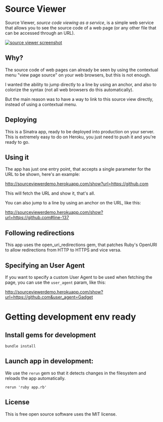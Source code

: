 # Source Viewer

Source Viewer, _source code viewing as a service_, is a simple web service that allows you to see the source code of a web page (or any other file that can be accessed through an URL).

[![source viewer screenshot](https://dl.dropboxusercontent.com/u/2268180/sourcecodeviewer.png)](http://sourceviewerdemo.herokuapp.com/show?url=http://github.com&user_agent=#line-146)

## Why?

The source code of web pages can already be seen by using the contextual menu "view page source" on your web browsers, but this is not enough.

I wanted the ability to jump directly to a line by using an anchor, and also to colorize the syntax (not all web browsers do this automatically).

But the main reason was to have a way to link to this source view directly, instead of using a contextual menu.

## Deploying

This is a Sinatra app, ready to be deployed into production on your server. This is extremely easy to do on Heroku, you just need to push it and you're ready to go.

## Using it

The app has just one entry point, that accepts a single parameter for the URL to be shown, here's an example:

http://sourceviewerdemo.herokuapp.com/show?url=https://github.com

This will fetch the URL and show it, that's all.

You can also jump to a line by using an anchor on the URL, like this:

http://sourceviewerdemo.herokuapp.com/show?url=https://github.com#line-137

## Following redirections

This app uses the open_uri_redirections gem, that patches Ruby's OpenURI to allow redirections from HTTP to HTTPS and vice versa.

## Specifying an User Agent

If you want to specify a custom User Agent to be used when fetching the page, you can use the `user_agent` param, like this:

http://sourceviewerdemo.herokuapp.com/show?url=https://github.com&user_agent=Gadget

# Getting development env ready

## Install gems for development

    bundle install

## Launch app in development:

We use the `rerun` gem so that it detects changes in the filesystem and reloads the app automatically.

    rerun 'ruby app.rb'

## License

This is free open source software uses the MIT license.

